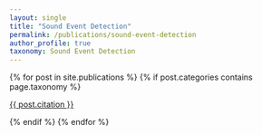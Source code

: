 ```yaml
---
layout: single
title: "Sound Event Detection"
permalink: /publications/sound-event-detection
author_profile: true
taxonomy: Sound Event Detection
---
```


<section class="taxonomy__section">
{% for post in site.publications %}
  {% if post.categories contains page.taxonomy %}
      <div class="entries-{{ page.entries_layout | default: 'list' }}">
          <p class="archive__item-excerpt" itemprop="description">
            <a href="{{ post.paperurl }}"><i class="fas fa-fw fa-file-pdf" aria-hidden="true"></i></a>
            <a href="{{ post.permalink }}">
            {{ post.citation }} </a>
          </p>
      </div>
  {% endif %}
{% endfor %}
</section>